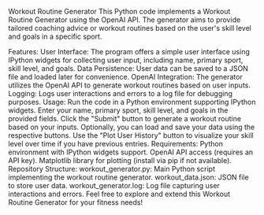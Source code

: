 Workout Routine Generator
This Python code implements a Workout Routine Generator using the OpenAI API. The generator aims to provide tailored coaching advice or workout routines based on the user's skill level and goals in a specific sport.

Features:
User Interface: The program offers a simple user interface using IPython widgets for collecting user input, including name, primary sport, skill level, and goals.
Data Persistence: User data can be saved to a JSON file and loaded later for convenience.
OpenAI Integration: The generator utilizes the OpenAI API to generate workout routines based on user inputs.
Logging: Logs user interactions and errors to a log file for debugging purposes.
Usage:
Run the code in a Python environment supporting IPython widgets.
Enter your name, primary sport, skill level, and goals in the provided fields.
Click the "Submit" button to generate a workout routine based on your inputs.
Optionally, you can load and save your data using the respective buttons.
Use the "Plot User History" button to visualize your skill level over time if you have previous entries.
Requirements:
Python environment with IPython widgets support.
OpenAI API access (requires an API key).
Matplotlib library for plotting (install via pip if not available).
Repository Structure:
workout_generator.py: Main Python script implementing the workout routine generator.
workout_data.json: JSON file to store user data.
workout_generator.log: Log file capturing user interactions and errors.
Feel free to explore and extend this Workout Routine Generator for your fitness needs!
